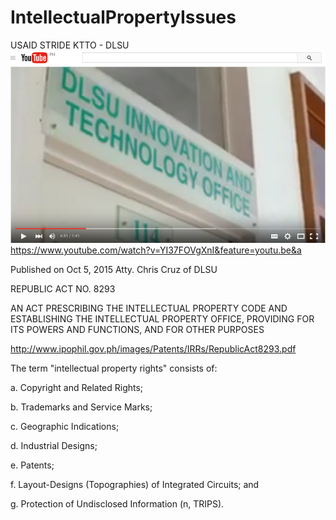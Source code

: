 # IntellectualPropertyIssues

USAID STRIDE KTTO - DLSU
[![alt tag](https://github.com/DeLaSalleUniversity-Manila/IntellectualPropertyIssues/blob/master/screenshot1.png)](https://www.youtube.com/watch?v=YI37FOVgXnI&feature=youtu.be&a) 
https://www.youtube.com/watch?v=YI37FOVgXnI&feature=youtu.be&a

Published on Oct 5, 2015
Atty. Chris Cruz of DLSU

REPUBLIC ACT NO. 8293

AN ACT PRESCRIBING THE INTELLECTUAL PROPERTY CODE AND
ESTABLISHING THE INTELLECTUAL PROPERTY OFFICE, PROVIDING FOR ITS
POWERS AND FUNCTIONS, AND FOR OTHER PURPOSES

http://www.ipophil.gov.ph/images/Patents/IRRs/RepublicAct8293.pdf

The term "intellectual property rights" consists of:

a. Copyright and Related Rights;

b. Trademarks and Service Marks;

c. Geographic Indications;

d. Industrial Designs;

e. Patents;

f. Layout-Designs (Topographies) of Integrated Circuits; and

g. Protection of Undisclosed Information (n, TRIPS). 
